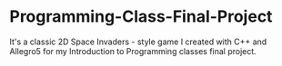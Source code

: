 # Programming-Class-Final-Project
It's a classic 2D Space Invaders - style game I created with C++ and Allegro5 for my Introduction to Programming classes final project.
